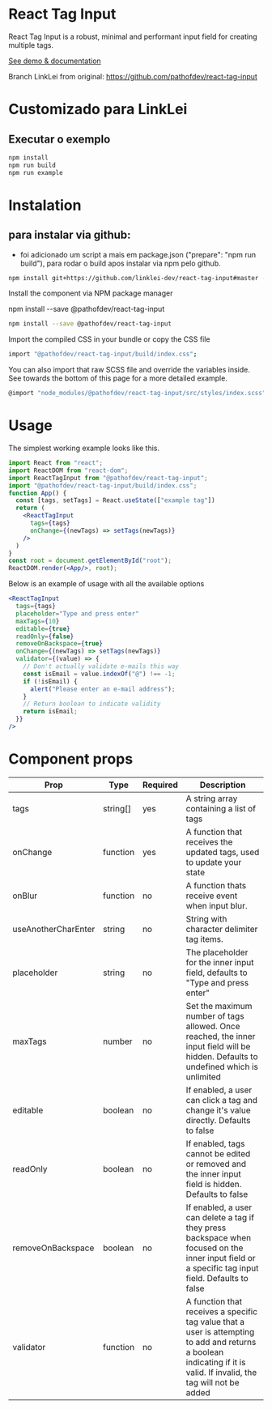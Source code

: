 # React Tag Input

React Tag Input is a robust, minimal and performant input field for creating multiple tags.

[See demo & documentation](https://betterstack.dev/projects/react-tag-input)

Branch LinkLei from original: https://github.com/pathofdev/react-tag-input


# Customizado para LinkLei

## Executar o exemplo

```sh
npm install
npm run build
npm run example
```

# Instalation

## para instalar via github:
* foi adicionado um script a mais em package.json ("prepare": "npm run build"), para rodar o build apos instalar via npm pelo github.
```sh
npm install git+https://github.com/linklei-dev/react-tag-input#master --save-dev
```

Install the component via NPM package manager

npm install --save @pathofdev/react-tag-input

```sh
npm install --save @pathofdev/react-tag-input
```

Import the compiled CSS in your bundle or copy the CSS file
```sh
import "@pathofdev/react-tag-input/build/index.css";
```

You can also import that raw SCSS file and override the variables inside. See towards the bottom of this page for a more detailed example.

```sh
@import "node_modules/@pathofdev/react-tag-input/src/styles/index.scss";
```

# Usage
The simplest working example looks like this.
```jsx
import React from "react";
import ReactDOM from "react-dom";
import ReactTagInput from "@pathofdev/react-tag-input";
import "@pathofdev/react-tag-input/build/index.css";
function App() {
  const [tags, setTags] = React.useState(["example tag"])
  return (
    <ReactTagInput 
      tags={tags} 
      onChange={(newTags) => setTags(newTags)}
    />
  )
}
const root = document.getElementById("root");
ReactDOM.render(<App/>, root);
```

Below is an example of usage with all the available options

```jsx
<ReactTagInput 
  tags={tags} 
  placeholder="Type and press enter"
  maxTags={10}
  editable={true}
  readOnly={false}
  removeOnBackspace={true}
  onChange={(newTags) => setTags(newTags)}
  validator={(value) => {
    // Don't actually validate e-mails this way
    const isEmail = value.indexOf("@") !== -1;
    if (!isEmail) {
      alert("Please enter an e-mail address");
    }
    // Return boolean to indicate validity
    return isEmail;
  }}
/>
```

# Component props
<table>
    <thead>
        <tr>
            <th>Prop</th>
            <th>Type</th>
            <th>Required</th>
            <th>Description</th>
        </tr>
    </thead>
    <tbody>
        <tr>
            <td>tags</td>
            <td>string[]</td>
            <td>yes</td>
            <td>A string array containing a list of tags</td>
        </tr>
        <tr>
            <td>onChange</td>
            <td>function</td>
            <td>yes</td>
            <td>A function that receives the updated tags, used to update your state</td>
        </tr>
        <tr>
            <td>onBlur</td>
            <td>function</td>
            <td>no</td>
            <td>A function thats receive event when input blur.</td>
        </tr>
        <tr>
            <td>useAnotherCharEnter</td>
            <td>string</td>
            <td>no</td>
            <td>String with character delimiter tag items.</td>
        </tr>
        <tr>
            <td>placeholder</td>
            <td>string</td>
            <td>no</td>
            <td>The placeholder for the inner input field, defaults to "Type and press enter"</td>
        </tr>
        <tr>
            <td>maxTags</td>
            <td>number</td>
            <td>no</td>
            <td>Set the maximum number of tags allowed. Once reached, the inner input field will be hidden. Defaults to
                undefined which is unlimited</td>
        </tr>
        <tr>
            <td>editable</td>
            <td>boolean</td>
            <td>no</td>
            <td>If enabled, a user can click a tag and change it's value directly. Defaults to false</td>
        </tr>
        <tr>
            <td>readOnly</td>
            <td>boolean</td>
            <td>no</td>
            <td>If enabled, tags cannot be edited or removed and the inner input field is hidden. Defaults to false</td>
        </tr>
        <tr>
            <td>removeOnBackspace</td>
            <td>boolean</td>
            <td>no</td>
            <td>If enabled, a user can delete a tag if they press backspace when focused on the inner input field or a
                specific tag input field. Defaults to false</td>
        </tr>
        <tr>
            <td>validator</td>
            <td>function</td>
            <td>no</td>
            <td>A function that receives a specific tag value that a user is attempting to add and returns a boolean
                indicating if it is valid. If invalid, the tag will not be added</td>
        </tr>
    </tbody>
</table>



```sh

```